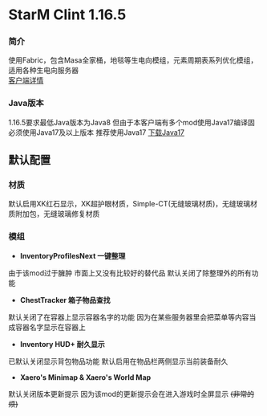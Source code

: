 # StarM Clint 1.16.5

### 简介
使用Fabric，包含Masa全家桶，地毯等生电向模组，元素周期表系列优化模组，适用各种生电向服务器<br>
[客户端详情](https://starm.team/#/downloads/mc/clientinfo/1.18.2)

### Java版本
1.16.5要求最低Java版本为Java8 但由于本客户端有多个mod使用Java17编译固必须使用Java17及以上版本 推荐使用Java17 [下载Java17](https://www.oracle.com/cn/java/technologies/downloads/#java17)

## 默认配置

### 材质
默认启用XK红石显示，XK超护眼材质，Simple-CT(无缝玻璃材质)，无缝玻璃材质附加包，无缝玻璃修复材质

### 模组

- **InventoryProfilesNext 一键整理**

由于该mod过于臃肿 市面上又没有比较好的替代品 默认关闭了除整理外的所有功能

- **ChestTracker 箱子物品查找**

默认关闭了在容器上显示容器名字的功能 因为在某些服务器里会把菜单等内容当成容器名字显示在容器上

- **Inventory HUD+ 耐久显示**

已默认关闭显示背包物品功能
默认启用在物品栏两侧显示当前装备耐久

- **Xaero's Minimap & Xaero's World Map**

默认关闭版本更新提示 因为该mod的更新提示会在进入游戏时全屏显示 <s>(非常的烦)</s>